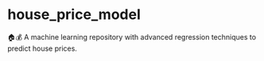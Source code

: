 # house_price_model
🏠💰 A machine learning repository with advanced regression techniques to predict house prices.
